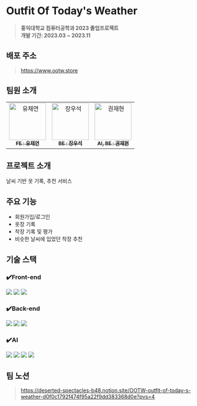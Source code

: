 # Outfit Of Today's Weather
> **홍익대학교 컴퓨터공학과 2023 졸업프로젝트** <br/> **개발 기간: 2023.03 ~ 2023.11**

## 배포 주소
> https://www.ootw.store

## 팀원 소개 
<table>
  <tbody>
    <tr>
      <td align="center"><a href="https://github.com/uchaen"><img src="https://avatars.githubusercontent.com/u/67726427?s=70&v=4" width="100px;" alt="유채연"/><br /><sub><b>FE : 유채연</b></sub></a><br /></td>
      <td align="center"><a href="https://github.com/morenow98"><img src="https://avatars.githubusercontent.com/u/112200350?s=70&v=4" width="100px;" alt="장우석"/><br /><sub><b>BE : 장우석</b></sub></a><br /></td>
      <td align="center"><a href="https://github.com/baebaebuae"><img src="https://avatars.githubusercontent.com/u/88283405?s=70&v=4" width="100px;" alt="권재현"/><br /><sub><b>AI, BE : 권재현</b></sub></a><br /></td>
    </tr>
  </tbody>
</table>

## 프로젝트 소개
날씨 기반 옷 기록, 추천 서비스

## 주요 기능 
- 회원가입/로그인
- 옷장 기록
- 착장 기록 및 평가 
- 비슷한 날씨에 입었던 착장 추천

## 기술 스택
### ✔️Front-end
<img src="https://img.shields.io/badge/React-61DAFB?style=for-the-badge&logo=react&logoColor=white"> <img src="https://img.shields.io/badge/Typescript-3178C6?style=for-the-badge&logo=Typescript&logoColor=white"/> <img src="https://img.shields.io/badge/JavaScript-F7DF1E?style=for-the-badge&logo=Javascript&logoColor=white"/>

### ✔️Back-end
<img src="https://img.shields.io/badge/Java-007396?style=for-the-badge&logo=Java&logoColor=white"> <img src="https://img.shields.io/badge/Spring-6DB33F?style=for-the-badge&logo=Spring&logoColor=white"/> <img src="https://img.shields.io/badge/MySQL-4479A1?style=for-the-badge&logo=MySQL&logoColor=white"/>

### ✔️AI
<img src="https://img.shields.io/badge/Python-3776AB?style=for-the-badge&logo=Python&logoColor=white"/> <img src="https://img.shields.io/badge/Flask-000000?style=for-the-badge&logo=Flask&logoColor=white"/> <img src="https://img.shields.io/badge/Fast.AI-009688?style=for-the-badge&logo=Fast.AI&logoColor=white"/> <img src="https://img.shields.io/badge/nginx-009639?style=for-the-badge&logo=nginx&logoColor=white"/>

## 팀 노션
> https://deserted-spectacles-b48.notion.site/OOTW-outfit-of-today-s-weather-d0f0c1792f474f95a22f9dd383368d0e?pvs=4
